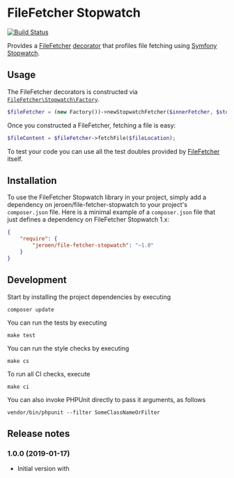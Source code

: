 # FileFetcher Stopwatch

[![Build Status](https://travis-ci.org/JeroenDeDauw/file-fetcher-stopwatch.svg?branch=master)](https://travis-ci.org/JeroenDeDauw/file-fetcher-stopwatch)

Provides a [FileFetcher](https://github.com/JeroenDeDauw/FileFetcher) [decorator](https://en.wikipedia.org/wiki/Decorator_pattern)
that profiles file fetching using [Symfony Stopwatch](https://symfony.com/doc/current/components/stopwatch.html).

## Usage

The FileFetcher decorators is constructed via [`FileFetcher\Stopwatch\Factory`](src/Factory.php).

```php
$fileFetcher = (new Factory())->newStopwatchFetcher($innerFetcher, $stopwatch);
```

Once you constructed a FileFetcher, fetching a file is easy:

```php
$fileContent = $fileFetcher->fetchFile($fileLocation);
```

To test your code you can use all the test doubles provided by [FileFetcher](https://github.com/JeroenDeDauw/FileFetcher) itself.

## Installation

To use the FileFetcher Stopwatch library in your project, simply add a dependency on jeroen/file-fetcher-stopwatch
to your project's `composer.json` file. Here is a minimal example of a `composer.json`
file that just defines a dependency on FileFetcher Stopwatch 1.x:

```json
{
    "require": {
        "jeroen/file-fetcher-stopwatch": "~1.0"
    }
}
```

## Development

Start by installing the project dependencies by executing

    composer update

You can run the tests by executing

    make test
    
You can run the style checks by executing

    make cs
    
To run all CI checks, execute

    make ci
    
You can also invoke PHPUnit directly to pass it arguments, as follows

    vendor/bin/phpunit --filter SomeClassNameOrFilter

## Release notes

### 1.0.0 (2019-01-17)

* Initial version with 